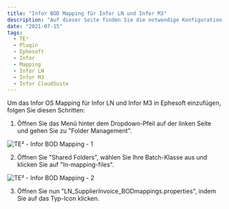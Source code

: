 ```yaml
---
title: "Infor BOD Mapping für Infor LN und Infor M3"
description: "Auf dieser Seite finden Sie die notwendige Konfiguration in Ephesoft, um das Infor OS Mapping für Infor LN und Infor M3 einzufügen. Erfahren Sie, wie Sie die Infor CloudSuite optimal nutzen können."
date: "2021-07-15"
tags:
  - TE²
  - Plugin
  - Ephesoft
  - Infor
  - Mapping
  - Infor LN
  - Infor M3
  - Infor CloudSuite
---
```


Um das Infor OS Mapping für Infor LN und Infor M3 in Ephesoft einzufügen, folgen Sie diesen Schritten:

1. Öffnen Sie das Menü hinter dem Dropdown-Pfeil auf der linken Seite und gehen Sie zu "Folder Management".

![TE² - Infor BOD Mapping - 1 ](/_images/te/image-38.png "TE² - Infor BOD Mapping - 1")

2. Öffnen Sie "Shared Folders", wählen Sie Ihre Batch-Klasse aus und klicken Sie auf "ln-mapping-files".

![TE² - Infor BOD Mapping - 2 ](/_images/te/image-32.png "TE² - Infor BOD Mapping - 2")

3. Öffnen Sie nun "LN\_SupplierInvoice\_BODmappings.properties", indem Sie auf das Typ-Icon klicken.